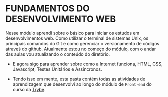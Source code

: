 # FUNDAMENTOS DO DESENVOLVIMENTO WEB

Nesse módulo aprendi sobre o básico para iniciar os estudos em desenvolvimentos web. Como utilizar o terminal de sistemas Unix, os principais comandos do Git e como gerenciar o versionamento de códigos atraveś do github. Atualmente estou no começo do módulo, com o andar das aulas vou atualizando o conteúdo do diretório.

- E agora sigo para aprender sobre como a Internet funciona, HTML, CSS, Javascript, Testes Unitários e Assíncronos.

- Tendo isso em mente, esta pasta contém todas as atividades de aprendizagem que desenvolvi ao longo do módulo de `Front-end` do curso da [Trybe](https://www.betrybe.com/).
